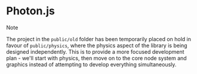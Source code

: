 # Photon.js

> [!NOTE]
> The project in the `public/old` folder has been temporarily placed on hold in favour of `public/physics`, where the physics aspect of the library is being designed independently.  This is to provide a more focused development plan - we'll start with physics, then move on to the core node system and graphics instead of attempting to develop everything simultaneously.
